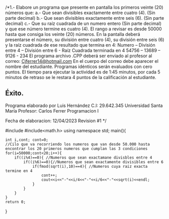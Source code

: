 /*1.- Elabore un programa que presente en pantalla los primeros veinte (20) números que:
a.- Que sean divisibles exactamente entre cuatro (4). (Sin parte decimal)
b.- Que sean divisibles exactamente entre seis (6). (Sin parte decimal)
c.- Que su raíz cuadrada de un numero entero (Sin parte decimal) y que ese número termine es cuatro (4).
El rango a revisar es desde 50000 hasta que consiga los veinte (20) números.
En la pantalla deberá presentarse el número, su división entre cuatro (4), su división entre seis (6)
 y la raíz cuadrada de ese resultado que termina en 4: 
Numero – División entre 4 – División entre 6 - Raíz Cuadrada terminada en 4
54756 – 13689 – 9126 - 234
El programa archivo .CPP deberá ser enviado al profesor al correo:
Cjferrer14@hotmail.com
En el cuerpo del correo debe aparecer el nombre del estudiante.
Programas idénticos serán evaluados con cero puntos.
El tiempo para ejecutar la actividad es de 1:45 minutos, por cada 5 minutos de retraso se le 
restara 4 puntos de la calificación al estudiante.

Éxito.
-----------------------------------------------------------------------------------------------------------------------------------------------------------------------------
Programa elaborado por Luis Hernández C.I: 29.642.345
Universidad Santa María
Profesor: Carlos Ferrer
Programacion I 

Fecha de elaboracion: 12/04/2023
Revision #1 */

#include<iostream>
#include<math.h>
using namespace std;
main(){
	
	int i,cont; cont=0;
	//Cilo que va recorriendo los numeros que van desde 50.000 hasta encontrar los 20 primeros numeros que cumplan las 3 condiciones
	for(i=50000;cont<20;i++){
		if((i%4)==0){ //Numeros que sean exactamane divisbles entre 4
			if((i%6)==0){//Numeros que sean exactamente divisibles entre 6
				if(fmod(sqrt(i),10)==4){ //Numeros cuya raiz exacta termine en 4
					cont++;
					cout<<i<<"-"<<i/4<<"-"<<i/6<<"-"<<sqrt(i)<<endl;
				}
			}
		}
	}
	return 0;
}
